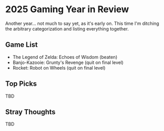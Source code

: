 # 2025 Gaming Year in Review

Another year... not much to say yet, as it's early on. This time I'm ditching the arbitrary categorization and listing everything together.

## Game List

- The Legend of Zelda: Echoes of Wisdom (beaten)
- Banjo-Kazooie: Grunty's Revenge (quit on final level)
- Rocket: Robot on Wheels (quit on final level)

## Top Picks

TBD

## Stray Thoughts

TBD
